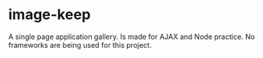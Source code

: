 # image-keep

A single page application gallery. Is made for AJAX and Node practice. No frameworks are being used for this project.
